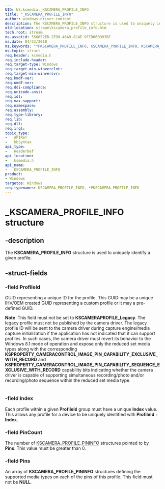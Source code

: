 ```yaml
---
UID: NS:ksmedia._KSCAMERA_PROFILE_INFO
title: "_KSCAMERA_PROFILE_INFO"
author: windows-driver-content
description: The KSCAMERA_PROFILE_INFO structure is used to uniquely identify a given profile.
old-location: stream\kscamera_profile_info.htm
tech.root: stream
ms.assetid: 566052ED-2FD8-46A9-8C4E-9FED660D93BF
ms.date: 04/23/2018
ms.keywords: "*PKSCAMERA_PROFILE_INFO, KSCAMERA_PROFILE_INFO, KSCAMERA_PROFILE_INFO structure [Streaming Media Devices], PKSCAMERA_PROFILE_INFO, PKSCAMERA_PROFILE_INFO structure pointer [Streaming Media Devices], _KSCAMERA_PROFILE_INFO, ksmedia/KSCAMERA_PROFILE_INFO, ksmedia/PKSCAMERA_PROFILE_INFO, stream.kscamera_profile_info"
ms.topic: struct
req.header: ksmedia.h
req.include-header: 
req.target-type: Windows
req.target-min-winverclnt: 
req.target-min-winversvr: 
req.kmdf-ver: 
req.umdf-ver: 
req.ddi-compliance: 
req.unicode-ansi: 
req.idl: 
req.max-support: 
req.namespace: 
req.assembly: 
req.type-library: 
req.lib: 
req.dll: 
req.irql: 
topic_type:
-	APIRef
-	kbSyntax
api_type:
-	HeaderDef
api_location:
-	ksmedia.h
api_name:
-	KSCAMERA_PROFILE_INFO
product:
- Windows
targetos: Windows
req.typenames: KSCAMERA_PROFILE_INFO, *PKSCAMERA_PROFILE_INFO
---
```


# _KSCAMERA_PROFILE_INFO structure


## -description


The <b>KSCAMERA_PROFILE_INFO</b> structure is used to uniquely identify a given profile.


## -struct-fields




### -field ProfileId

GUID representing a unique ID for the profile.  This GUID may be a unique IHV/OEM created GUID representing a custom profile or it may a pre-defined GUID.

<div class="alert"><b>Note</b>  This field must not be set to <b>KSCAMERAPROFILE_Legacy</b>.  The legacy profile must not be published by the camera driver.  The legacy profile ID will be sent to the camera driver during capture engine/media capture initialization if the application has not indicated that it can support profiles.  In such cases, the camera driver must revert its behavior to the Windows 8.1 mode of operation and expose only the reduced set media types along with the corresponding <b>KSPROPERTY_CAMERACONTROL_IMAGE_PIN_CAPABILITY_EXCLUSIVE_WITH_RECORD</b> and <b>KSPROPERTY_CAMERACONTROL_IMAGE_PIN_CAPABILITY_SEQUENCE_EXCLUSIVE_WITH_RECORD</b> capability bits indicating whether the camera driver is capable of supporting simultaneous recording/photo and/or recording/photo sequence within the reduced set media type.</div>
<div> </div>

### -field Index

Each profile within a given <b>ProfileId</b> group must have a unique <b>Index</b> value.  This allows any profile for a device to be uniquely identified with <b>ProfileId</b> + <b>Index</b>.


### -field PinCount

The number of <a href="https://msdn.microsoft.com/library/windows/hardware/dn925220">KSCAMERA_PROFILE_PININFO</a> structures pointed to by <b>Pins</b>.  This value must be greater than 0.


### -field Pins

 An array of <b>KSCAMERA_PROFILE_PININFO</b> structures defining the supported media types on each of the pins of this profile. This field must not be <b>NULL</b>.

